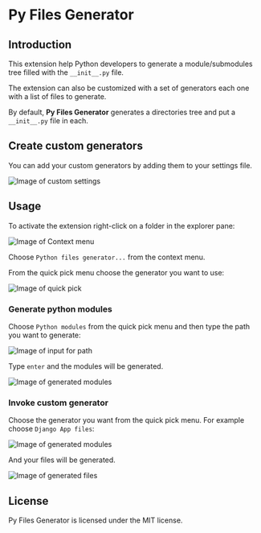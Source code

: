# Py Files Generator

## Introduction

This extension help Python developers to generate a module/submodules tree filled with the `__init__.py` file.

The extension can also be customized with a set of generators each one with a list of files to generate.

By default, **Py Files Generator** generates a directories tree and put a `__init__.py` file in each.


## Create custom generators

You can add your custom generators by adding them to your settings file.

![Image of custom settings](https://github.com/ffaraone/vscode-pyfilesgen/raw/master/images/2.png)


## Usage

To activate the extension right-click on a folder in the explorer pane: 

![Image of Context menu](https://github.com/ffaraone/vscode-pyfilesgen/raw/master/images/1.png)


Choose `Python files generator...` from the context menu.

From the quick pick menu choose the generator you want to use:


![Image of quick pick](https://github.com/ffaraone/vscode-pyfilesgen/raw/master/images/3.png)


### Generate python modules

Choose `Python modules` from the quick pick menu and then type the path you want to generate:

![Image of input for path](https://github.com/ffaraone/vscode-pyfilesgen/raw/master/images/4.png)

Type `enter` and the modules will be generated.

![Image of generated modules](https://github.com/ffaraone/vscode-pyfilesgen/raw/master/images/5.png)


### Invoke custom generator

Choose the generator you want from the quick pick menu. For example choose `Django App files`:


![Image of generated modules](https://github.com/ffaraone/vscode-pyfilesgen/raw/master/images/6.png)

And your files will be generated.

![Image of generated files](https://github.com/ffaraone/vscode-pyfilesgen/raw/master/images/7.png)


## License

Py Files Generator is licensed under the MIT license.

